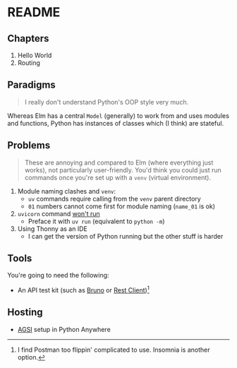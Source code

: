 # README

## Chapters

1. Hello World
2. Routing


## Paradigms

> I really don't understand Python's OOP style very much.

Whereas Elm has a central `Model` (generally) to work from and uses modules and functions, Python has instances of classes which (I think) are stateful.


## Problems

> These are annoying and compared to Elm (where everything just works), not particularly user-friendly. You'd think you could just run commands once you're set up with a `venv` (virtual environment).

1. Module naming clashes and `venv`:
    - `uv` commands require calling from the `venv` parent directory
    - `01` numbers cannot come first for module naming (`name_01` is ok)
2. `uvicorn` command [won't run](https://stackoverflow.com/a/69322150)
    - Preface it with `uv run` (equivalent to `python -m`)
3. Using Thonny as an IDE
    - I can get the version of Python running but the other stuff is harder


## Tools

You're going to need the following:

- An API test kit (such as [Bruno](https://www.usebruno.com/) or [Rest Client](https://marketplace.visualstudio.com/items?itemName=humao.rest-client))[^1]


## Hosting

- [AGSI](https://help.pythonanywhere.com/pages/ASGICommandLine) setup in Python Anywhere


[^1]: I find Postman too flippin' complicated to use. Insomnia is another option.

